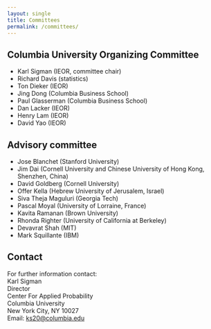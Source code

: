 ```yaml
---
layout: single
title: Committees
permalink: /committees/
---
```


## Columbia University Organizing Committee
- Karl Sigman (IEOR, committee chair)
- Richard Davis (statistics)
- Ton Dieker (IEOR)
- Jing Dong (Columbia Business School)
- Paul Glasserman (Columbia Business School)
- Dan Lacker (IEOR)
- Henry Lam (IEOR)
- David Yao (IEOR)

## Advisory committee
- Jose Blanchet (Stanford University)
- Jim Dai (Cornell University and Chinese University of Hong Kong, Shenzhen, China)
- David Goldberg (Cornell University)
- Offer Kella (Hebrew University of Jerusalem, Israel)
- Siva Theja Maguluri (Georgia Tech)
- Pascal Moyal (University of Lorraine, France)
- Kavita Ramanan (Brown University)
- Rhonda Righter (University of California at Berkeley)
- Devavrat Shah (MIT)
- Mark Squillante (IBM)

## Contact
For further information contact:\
Karl Sigman\
Director\
Center For Applied Probability\
Columbia University\
New York City, NY 10027\
Email: <ks20@columbia.edu>